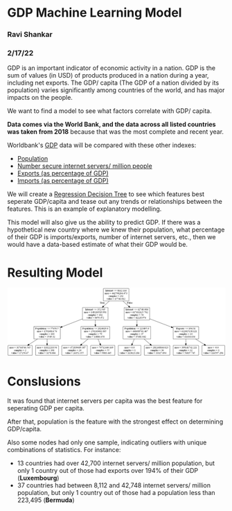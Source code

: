 # GDP Machine Learning Model
### Ravi Shankar
### 2/17/22

GDP is an important indicator of economic activity in a nation. GDP is the sum of values (in USD) of products produced in a nation during a year, including net exports. The GDP/ capita (The GDP of a nation divided by its population) varies significantly among countries of the world, and has major impacts on the people.

We want to find a model to see what factors correlate with GDP/ capita. 

**Data comes via the World Bank, and the data across all listed countries was taken from 2018** because that was the most complete and recent year.

Worldbank's [GDP](https://data.worldbank.org/indicator/Ny.Gdp.Mktp.Cd) data will be compared with these other indexes:

- [Population](https://data.worldbank.org/indicator/SP.POP.TOTL)
- [Number secure internet servers/ million people](https://data.worldbank.org/indicator/IT.NET.SECR.P6)
- [Exports (as percentage of GDP)](https://data.worldbank.org/indicator/NE.EXP.GNFS.ZS)
- [Imports (as percentage of GDP)](https://data.worldbank.org/indicator/NE.IMP.GNFS.ZS?view=chart)

We will create a [Regression Decision Tree](https://scikit-learn.org/stable/modules/generated/sklearn.tree.DecisionTreeRegressor.html) to see which features best seperate GDP/capita and tease out any trends or relationships between the features. This is an example of explanatory modelling. 

This model will also give us the ability to predict GDP. If there was a hypothetical new country where we knew their population, what percentage of their GDP is imports/exports, number of internet servers, etc., then we would have a data-based estimate of what their GDP would be.

# Resulting Model

![GDPTree](./GDPtree2.png)

# Conslusions

It was found that internet servers per capita was the best feature for seperating GDP per capita.


After that, population is the feature with the strongest effect on determining GDP/capita.

Also some nodes had only one sample, indicating outliers with unique combinations of statistics. For instance:
- 13 countries had over 42,700 internet servers/ million population, but only 1 country out of those had exports over 194% of their GDP (**Luxembourg**)
- 37 countries had between 8,112 and 42,748 internet servers/ million population, but only 1 country out of those had a population less than 223,495 (**Bermuda**)